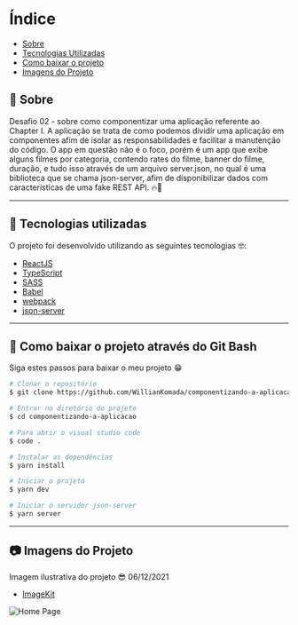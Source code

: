 # Índice

- [Sobre](#-sobre)
- [Tecnologias Utilizadas](#-tecnologias-utilizadas)
- [Como baixar o projeto](#-como-baixar-o-projeto)
- [Imagens do Projeto](#-imagens-do-projeto)

## 📝 Sobre

<p>
  Desafio 02 - sobre como componentizar uma aplicação referente ao Chapter I. A aplicação se trata de como podemos dividir uma aplicação em componentes afim de isolar as responsabilidades e facilitar a manutenção do código. O app em questão não é o foco, porém é um app que exibe alguns filmes por categoria, contendo rates do filme, banner do filme, duração, e tudo isso através de um arquivo server.json, no qual é uma biblioteca que se chama json-server, afim de disponibilizar dados com características de uma fake REST API. 🔥🚀
</p>

---

## 🚀 Tecnologias utilizadas

<p>O projeto foi desenvolvido utilizando as seguintes tecnologias 🤓:</p>

- [ReactJS](https://reactjs.org)
- [TypeScript](https://www.typescriptlang.org/)
- [SASS](https://sass-lang.com/)
- [Babel](https://babeljs.io/)
- [webpack](https://webpack.js.org/)
- [json-server](https://github.com/typicode/json-server)

---

## 📁 Como baixar o projeto através do Git Bash

<p>Siga estes passos para baixar o meu projeto 😁</p>

```bash
# Clonar o repositório
$ git clone https://github.com/WillianKomada/componentizando-a-aplicacao.git

# Entrar no diretório do projeto
$ cd componentizando-a-aplicacao

# Para abrir o visual studio code
$ code .

# Instalar as dependências
$ yarn install

# Iniciar o projeto
$ yarn dev

# Iniciar o servidor json-server
$ yarn server
```

---

## 📷 Imagens do Projeto

<p>Imagem ilustrativa do projeto 😎 06/12/2021</p>

- [ImageKit](https://imagekit.io/)

<img src="https://ik.imagekit.io/cucgno2zqys/image_tj8-qqJnF.png?updatedAt=1638838932730" alt="Home Page">
